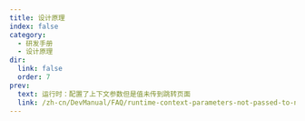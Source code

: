 ```yaml
---
title: 设计原理
index: false
category:
  - 研发手册
  - 设计原理
dir:
  link: false
  order: 7
prev:
  text: 运行时：配置了上下文参数但是值未传到跳转页面
  link: /zh-cn/DevManual/FAQ/runtime-context-parameters-not-passed-to-navigation.md
---
```

